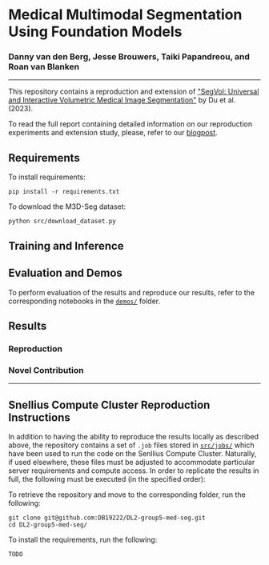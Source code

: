 # Medical Multimodal Segmentation Using Foundation Models

### Danny van den Berg, Jesse Brouwers, Taiki Papandreou, and Roan van Blanken

---

This repository contains a reproduction and extension of ["SegVol: Universal and Interactive
Volumetric Medical Image Segmentation"](https://arxiv.org/abs/2311.13385) by Du et al. (2023). 

To read the full report containing detailed information on our reproduction experiments and extension study, please, refer to our [blogpost](blogpost.md).

## Requirements

To install requirements:

```setup
pip install -r requirements.txt
```

To download the M3D-Seg dataset:

```data
python src/download_dataset.py
```

## Training and Inference 

## Evaluation and Demos

To perform evaluation of the results and reproduce our results, refer to the corresponding notebooks in the [`demos/`](demos/) folder.

## Results

### Reproduction

### Novel Contribution

---

## Snellius Compute Cluster Reproduction Instructions

In addition to having the ability to reproduce the results locally as described above, the repository contains a set of `.job` files stored in [`src/jobs/`](src/jobs) which have been used to run the code on the Senllius Compute Cluster. Naturally, if used elsewhere, these files must be adjusted to accommodate particular server requirements and compute access. In order to replicate the results in full, the following must be executed (in the specified order):

To retrieve the repository and move to the corresponding folder, run the following:

```repository
git clone git@github.com:DB19222/DL2-group5-med-seg.git
cd DL2-group5-med-seg/
```

To install the requirements, run the following:

```requirements
TODO
```
